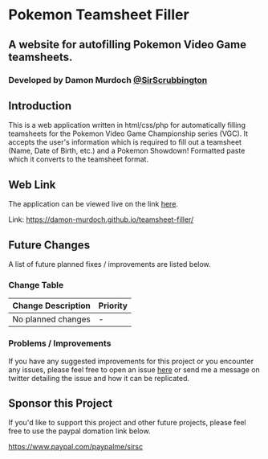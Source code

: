 # Pokemon Teamsheet Filler
## A website for autofilling Pokemon Video Game teamsheets.
### Developed by Damon Murdoch [@SirScrubbington](https://twitter.com/SirScrubbington)

## Introduction
This is a web application written in html/css/php for automatically filling teamsheets
for the Pokemon Video Game Championship series (VGC). It accepts the user's information
which is required to fill out a teamsheet (Name, Date of Birth, etc.) and a Pokemon 
Showdown! Formatted paste which it converts to the teamsheet format.

## Web Link
The application can be viewed live on the link [here](https://damon-murdoch.github.io/teamsheet-filler/).

Link: https://damon-murdoch.github.io/teamsheet-filler/

## Future Changes
A list of future planned fixes / improvements are listed below.

### Change Table
| Change Description | Priority |
| ------------------ | -------- |
| No planned changes | -        |

### Problems / Improvements
If you have any suggested improvements for this project or you encounter any issues, please feel free to open an issue [here](https://github.com/damon-murdoch/coverage-calculator/issues) or send me a message on twitter detailing the issue and how it can be replicated.

## Sponsor this Project
If you'd like to support this project and other future projects, 
please feel free to use the paypal domation link below.

https://www.paypal.com/paypalme/sirsc
